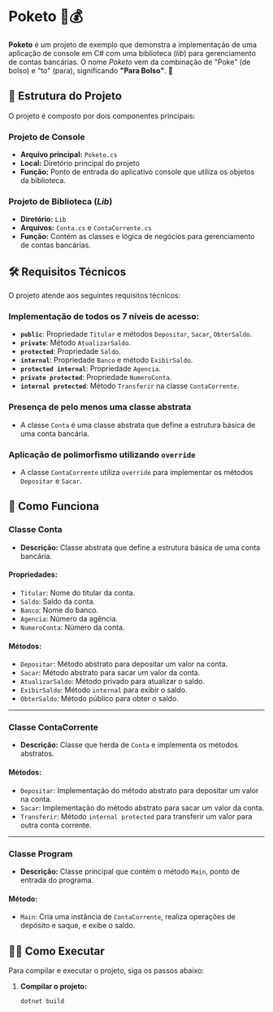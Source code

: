 # Poketo 📱💰

**Poketo** é um projeto de exemplo que demonstra a implementação de uma aplicação de console em C# com uma biblioteca (*lib*) para gerenciamento de contas bancárias. O nome *Poketo* vem da combinação de "Poke" (de bolso) e "to" (para), significando **"Para Bolso"**. 🧳  

## 📂 Estrutura do Projeto  

O projeto é composto por dois componentes principais:  

### Projeto de Console  

- **Arquivo principal:** `Poketo.cs`  
- **Local:** Diretório principal do projeto  
- **Função:** Ponto de entrada do aplicativo console que utiliza os objetos da biblioteca.  

### Projeto de Biblioteca (*Lib*)  

- **Diretório:** `Lib`  
- **Arquivos:** `Conta.cs` e `ContaCorrente.cs`  
- **Função:** Contém as classes e lógica de negócios para gerenciamento de contas bancárias.  

## 🛠️ Requisitos Técnicos  

O projeto atende aos seguintes requisitos técnicos:  

### Implementação de todos os 7 níveis de acesso:  

- **`public`**: Propriedade `Titular` e métodos `Depositar`, `Sacar`, `ObterSaldo`.  
- **`private`**: Método `AtualizarSaldo`.  
- **`protected`**: Propriedade `Saldo`.  
- **`internal`**: Propriedade `Banco` e método `ExibirSaldo`.  
- **`protected internal`**: Propriedade `Agencia`.  
- **`private protected`**: Propriedade `NumeroConta`.  
- **`internal protected`**: Método `Transferir` na classe `ContaCorrente`.  

### Presença de pelo menos uma classe abstrata  

- A classe `Conta` é uma classe abstrata que define a estrutura básica de uma conta bancária.  

### Aplicação de polimorfismo utilizando `override`  

- A classe `ContaCorrente` utiliza `override` para implementar os métodos `Depositar` e `Sacar`.  

## 🚀 Como Funciona  

### **Classe Conta**  

- **Descrição:** Classe abstrata que define a estrutura básica de uma conta bancária.  

#### **Propriedades:**  
- `Titular`: Nome do titular da conta.  
- `Saldo`: Saldo da conta.  
- `Banco`: Nome do banco.  
- `Agencia`: Número da agência.  
- `NumeroConta`: Número da conta.  

#### **Métodos:**  
- `Depositar`: Método abstrato para depositar um valor na conta.  
- `Sacar`: Método abstrato para sacar um valor da conta.  
- `AtualizarSaldo`: Método privado para atualizar o saldo.  
- `ExibirSaldo`: Método `internal` para exibir o saldo.  
- `ObterSaldo`: Método público para obter o saldo.  

---

### **Classe ContaCorrente**  

- **Descrição:** Classe que herda de `Conta` e implementa os métodos abstratos.  

#### **Métodos:**  
- `Depositar`: Implementação do método abstrato para depositar um valor na conta.  
- `Sacar`: Implementação do método abstrato para sacar um valor da conta.  
- `Transferir`: Método `internal protected` para transferir um valor para outra conta corrente.  

---

### **Classe Program**  

- **Descrição:** Classe principal que contém o método `Main`, ponto de entrada do programa.  

#### **Método:**  
- `Main`: Cria uma instância de `ContaCorrente`, realiza operações de depósito e saque, e exibe o saldo.  

## 🏃‍♂️ Como Executar  

Para compilar e executar o projeto, siga os passos abaixo:  

1. **Compilar o projeto:**  
   ```sh
   dotnet build
